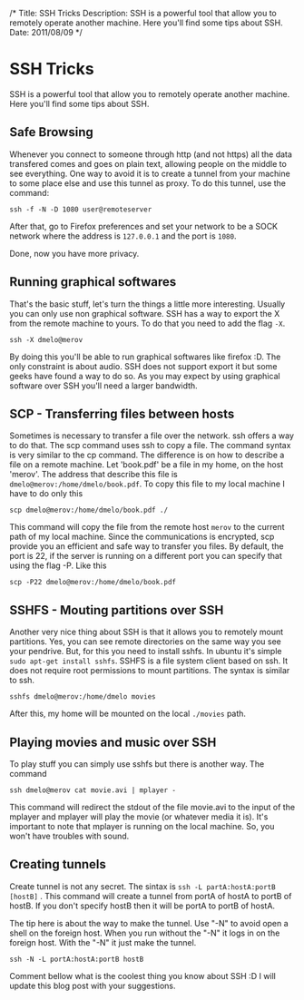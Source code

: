 /*
Title: SSH Tricks 
Description: SSH is a powerful tool that allow you to remotely operate another machine. Here you'll find some tips about SSH.
Date: 2011/08/09
*/

# SSH Tricks 

SSH is a powerful tool that allow you to remotely operate another machine. Here you'll find some tips about SSH.

## Safe Browsing

Whenever you connect to someone through http (and not https) all the data transfered comes and goes on plain text, allowing people on the middle to see everything. One way to avoid it is to create a tunnel from your machine to some place else and use this tunnel as proxy. To do this tunnel, use the command:


``
ssh -f -N -D 1080 user@remoteserver
``

After that, go to Firefox preferences and set your network to be a SOCK network where the address is `127.0.0.1` and the port is `1080`.

Done, now you have more privacy.

## Running graphical softwares

That's the basic stuff, let's turn the things a little more interesting. Usually you can only use non graphical software. SSH has a way to export the X from the remote machine to yours. To do that you need to add the flag `-X`.

``
ssh -X dmelo@merov
``

By doing this you'll be able to run graphical softwares like firefox :D. The only constraint is about audio. SSH does not support export it but some geeks have found a way to do so. As you may expect by using graphical software over SSH you'll need a larger bandwidth.



## SCP - Transferring files between hosts

Sometimes is necessary to transfer a file over the network. ssh offers a way to do that. The scp command uses ssh to copy a file. The command syntax is very similar to the cp command. The difference is on how to describe a file on a remote machine. Let 'book.pdf' be a file in my home, on the host 'merov'. The address that describe this file is `dmelo@merov:/home/dmelo/book.pdf`. To copy this file to my local machine I have to do only this 

``
scp dmelo@merov:/home/dmelo/book.pdf ./
``

This command will copy the file from the remote host `merov` to the current path of my local machine. Since the communications is encrypted, scp provide you an efficient and safe way to transfer you files. By default, the port is 22, if the server is running on a different port you can specify that using the flag -P. Like this

``
scp -P22 dmelo@merov:/home/dmelo/book.pdf
``

## SSHFS - Mouting partitions over SSH

Another very nice thing about SSH is that it allows you to remotely mount partitions. Yes, you can see remote directories on the same way you see your pendrive. But, for this you need to install sshfs. In ubuntu it's simple `sudo apt-get install sshfs`. SSHFS is a file system client based on ssh. It does not require root permissions to mount partitions. The syntax is similar to ssh.

``
sshfs dmelo@merov:/home/dmelo movies
``

After this, my home will be mounted on the local `./movies` path.

## Playing movies and music over SSH

To play stuff you can simply use sshfs but there is another way. The command

``
ssh dmelo@merov cat movie.avi | mplayer -
``

This command will redirect the stdout of the file movie.avi to the input of the mplayer and mplayer will play the movie (or whatever media it is). It's important to note that mplayer is running on the local machine. So, you won't have troubles with sound.


## Creating tunnels

Create tunnel is not any secret. The sintax is `ssh -L partA:hostA:portB [hostB]` . This command will create a tunnel from portA of hostA to portB of hostB. If you don't specify hostB then it will be portA to portB of hostA.

The tip here is about the way to make the tunnel. Use "-N" to avoid open a shell on the foreign host. When you run without the "-N" it logs in on the foreign host. With the "-N" it just make the tunnel.

``
ssh -N -L portA:hostA:portB hostB
``

Comment bellow what is the coolest thing you know about SSH :D I will update this blog post with your suggestions.
